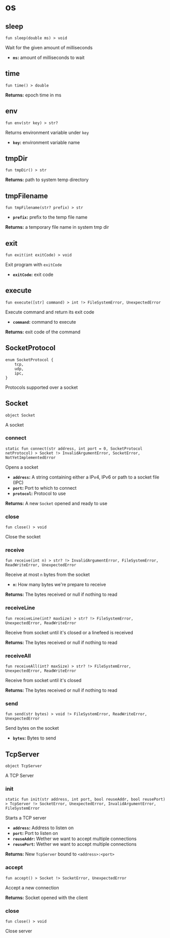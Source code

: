 # os

## sleep
```buzz
fun sleep(double ms) > void 
```
Wait for the given amount of milliseconds
- **`ms`:** amount of milliseconds to wait

## time
```buzz
fun time() > double 
```


**Returns:**  epoch time in ms
## env
```buzz
fun env(str key) > str?
```
Returns environment variable under `key`
- **`key`:** environment variable name

## tmpDir
```buzz
fun tmpDir() > str 
```


**Returns:**  path to system temp directory
## tmpFilename
```buzz
fun tmpFilename(str? prefix) > str 
```

- **`prefix`:** prefix to the temp file name


**Returns:**  a temporary file name in system tmp dir
## exit
```buzz
fun exit(int exitCode) > void 
```
Exit program with `exitCode`
- **`exitCode`:** exit code

## execute
```buzz
fun execute([str] command) > int !> FileSystemError, UnexpectedError 
```
Execute command and return its exit code
- **`command`:** command to execute


**Returns:**  exit code of the command
## SocketProtocol
```buzz
enum SocketProtocol {
    tcp,
    udp,
    ipc,
}
```
Protocols supported over a socket
## Socket
```buzz
object Socket 
```
A socket

### connect
```buzz
static fun connect(str address, int port = 0, SocketProtocol netProtocol) > Socket !> InvalidArgumentError, SocketError, NotYetImplementedError
```
Opens a socket
- **`address`:** A string containing either a IPv4, IPv6 or path to a socket file (IPC)
- **`port`:** Port to which to connect
- **`protocol`:** Protocol to use

**Returns:**  A new `Socket` opened and ready to use

### close
```buzz
fun close() > void
```
Close the socket

### receive
```buzz
fun receive(int n) > str? !> InvalidArgumentError, FileSystemError, ReadWriteError, UnexpectedError
```
Receive at most `n` bytes from the socket
- **`n`:** How many bytes we're prepare to receive

**Returns:** The bytes received or null if nothing to read

### receiveLine
```buzz
fun receiveLine(int? maxSize) > str? !> FileSystemError, UnexpectedError, ReadWriteError
```
Receive from socket until it's closed or a linefeed is received

**Returns:** The bytes received or null if nothing to read

### receiveAll
```buzz
fun receiveAll(int? maxSize) > str? !> FileSystemError, UnexpectedError, ReadWriteError
```
Receive from socket until it's closed

**Returns:** The bytes received or null if nothing to read

### send
```buzz
fun send(str bytes) > void !> FileSystemError, ReadWriteError, UnexpectedError
```
Send bytes on the socket
- **`bytes`:** Bytes to send

## TcpServer
```buzz
object TcpServer 
```
A TCP Server

### init
```buzz
static fun init(str address, int port, bool reuseAddr, bool reusePort) > TcpServer !> SocketError, UnexpectedError, InvalidArgumentError, FileSystemError
```
Starts a TCP server
- **`address`:** Address to listen on
- **`port`:** Port to listen on
- **`reuseAddr`:** Wether we want to accept multiple connections
- **`reusePort`:** Wether we want to accept multiple connections

**Returns:** New `TcpServer` bound to `<address>:<port>`

### accept
```buzz
fun accept() > Socket !> SocketError, UnexpectedError
```
Accept a new connection

**Returns:** Socket opened with the client

### close
```buzz
fun close() > void
```
Close server
